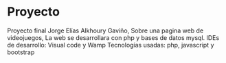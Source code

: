 # Proyecto
Proyecto final
Jorge Elías Alkhoury Gaviño, Sobre una pagina web de videojuegos, La web se desarrollara con php y bases de datos mysql.
IDEs de desarrollo: Visual code y Wamp
Tecnologías usadas: php, javascript y bootstrap
